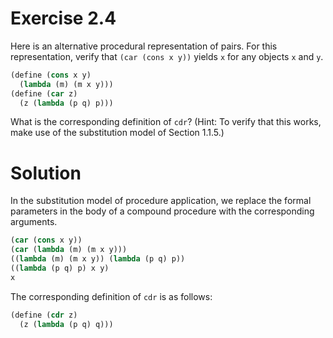 # Exercise 2.4

Here is an alternative procedural representation of pairs. For this representation, verify that `(car (cons x y))` yields `x` for any objects `x` and `y`.

```scheme
(define (cons x y)
  (lambda (m) (m x y)))
(define (car z)
  (z (lambda (p q) p)))
```

What is the corresponding definition of `cdr`? (Hint: To verify that this works, make use of the substitution model of Section 1.1.5.)

# Solution

In the substitution model of procedure application, we replace the formal parameters in the body of a compound procedure with the corresponding arguments.

```scheme
(car (cons x y))
(car (lambda (m) (m x y)))
((lambda (m) (m x y)) (lambda (p q) p))
((lambda (p q) p) x y)
x
```

The corresponding definition of `cdr` is as follows:

```scheme
(define (cdr z)
  (z (lambda (p q) q)))
```